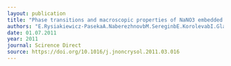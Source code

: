 ```yaml
---
layout: publication
title: "Phase transitions and macroscopic properties of NaNO3 embedded into porous glasses. Journal of Non-Crystalline Solids"
authors: "E.Rysiakiewicz-PasekaA.NaberezhnovbM.SereginbE.KorolevabI.GlavatskyydM.TovardA.SysoevabE.Bermanc"
date: 01.07.2011
year: 2011
journal: Scirence Direct
source: https://doi.org/10.1016/j.jnoncrysol.2011.03.016
---
```

